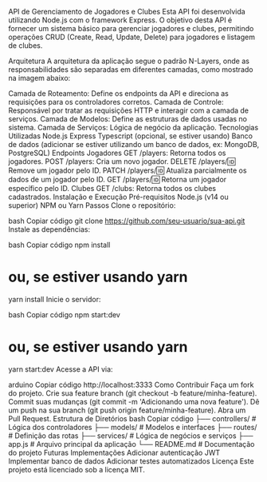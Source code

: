 API de Gerenciamento de Jogadores e Clubes
Esta API foi desenvolvida utilizando Node.js com o framework Express. O objetivo desta API é fornecer um sistema básico para gerenciar jogadores e clubes, permitindo operações CRUD (Create, Read, Update, Delete) para jogadores e listagem de clubes.

Arquitetura
A arquitetura da aplicação segue o padrão N-Layers, onde as responsabilidades são separadas em diferentes camadas, como mostrado na imagem abaixo:



Camada de Roteamento: Define os endpoints da API e direciona as requisições para os controladores corretos.
Camada de Controle: Responsável por tratar as requisições HTTP e interagir com a camada de serviços.
Camada de Modelos: Define as estruturas de dados usadas no sistema.
Camada de Serviços: Lógica de negócio da aplicação.
Tecnologias Utilizadas
Node.js
Express
Typescript (opcional, se estiver usando)
Banco de dados (adicionar se estiver utilizando um banco de dados, ex: MongoDB, PostgreSQL)
Endpoints
Jogadores
GET /players: Retorna todos os jogadores.
POST /players: Cria um novo jogador.
DELETE /players/:id: Remove um jogador pelo ID.
PATCH /players/:id: Atualiza parcialmente os dados de um jogador pelo ID.
GET /players/:id: Retorna um jogador específico pelo ID.
Clubes
GET /clubs: Retorna todos os clubes cadastrados.
Instalação e Execução
Pré-requisitos
Node.js (v14 ou superior)
NPM ou Yarn
Passos
Clone o repositório:

bash
Copiar código
git clone https://github.com/seu-usuario/sua-api.git
Instale as dependências:

bash
Copiar código
npm install
# ou, se estiver usando yarn
yarn install
Inicie o servidor:

bash
Copiar código
npm start:dev
# ou, se estiver usando yarn
yarn start:dev
Acesse a API via:

arduino
Copiar código
http://localhost:3333
Como Contribuir
Faça um fork do projeto.
Crie sua feature branch (git checkout -b feature/minha-feature).
Commit suas mudanças (git commit -m 'Adicionando uma nova feature').
Dê um push na sua branch (git push origin feature/minha-feature).
Abra um Pull Request.
Estrutura de Diretórios
bash
Copiar código
├── controllers/          # Lógica dos controladores
├── models/               # Modelos e interfaces
├── routes/               # Definição das rotas
├── services/             # Lógica de negócios e serviços
├── app.js                # Arquivo principal da aplicação
└── README.md             # Documentação do projeto
Futuras Implementações
 Adicionar autenticação JWT
 Implementar banco de dados
 Adicionar testes automatizados
Licença
Este projeto está licenciado sob a licença MIT.

